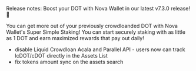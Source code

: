 Release notes:
Boost your DOT with Nova Wallet in our latest v7.3.0 release! 🚀

You can get more out of your previously crowdloanded DOT with Nova Wallet's Super Simple Staking! You can start securely staking with as little as 1 DOT and earn maximized rewards that pay out daily!

- disable Liquid Crowdloan Acala and Parallel API - users now can track lcDOT/cDOT directly in the Assets List
- fix tokens amount sync on the assets search
